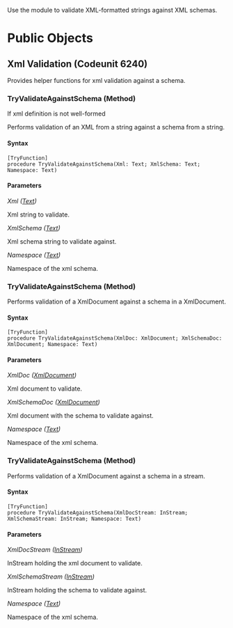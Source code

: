 Use the module to validate XML-formatted strings against XML schemas.
# Public Objects
## Xml Validation (Codeunit 6240)

 Provides helper functions for xml validation against a schema.
 

### TryValidateAgainstSchema (Method) <a name="TryValidateAgainstSchema"></a> 
If xml definition is not well-formed


 Performs validation of an XML from a string against a schema from a string.
 

#### Syntax
```
[TryFunction]
procedure TryValidateAgainstSchema(Xml: Text; XmlSchema: Text; Namespace: Text)
```
#### Parameters
*Xml ([Text](https://docs.microsoft.com/en-us/dynamics365/business-central/dev-itpro/developer/methods-auto/text/text-data-type))* 

Xml string to validate.

*XmlSchema ([Text](https://docs.microsoft.com/en-us/dynamics365/business-central/dev-itpro/developer/methods-auto/text/text-data-type))* 

Xml schema string to validate against.

*Namespace ([Text](https://docs.microsoft.com/en-us/dynamics365/business-central/dev-itpro/developer/methods-auto/text/text-data-type))* 

Namespace of the xml schema.

### TryValidateAgainstSchema (Method) <a name="TryValidateAgainstSchema"></a> 

 Performs validation of a XmlDocument against a schema in a XmlDocument.
 

#### Syntax
```
[TryFunction]
procedure TryValidateAgainstSchema(XmlDoc: XmlDocument; XmlSchemaDoc: XmlDocument; Namespace: Text)
```
#### Parameters
*XmlDoc ([XmlDocument]())* 

Xml document to validate.

*XmlSchemaDoc ([XmlDocument]())* 

Xml document with the schema to validate against.

*Namespace ([Text](https://docs.microsoft.com/en-us/dynamics365/business-central/dev-itpro/developer/methods-auto/text/text-data-type))* 

Namespace of the xml schema.

### TryValidateAgainstSchema (Method) <a name="TryValidateAgainstSchema"></a> 

 Performs validation of a XmlDocument against a schema in a stream.
 

#### Syntax
```
[TryFunction]
procedure TryValidateAgainstSchema(XmlDocStream: InStream; XmlSchemaStream: InStream; Namespace: Text)
```
#### Parameters
*XmlDocStream ([InStream](https://docs.microsoft.com/en-us/dynamics365/business-central/dev-itpro/developer/methods-auto/instream/instream-data-type))* 

InStream holding the xml document to validate.

*XmlSchemaStream ([InStream](https://docs.microsoft.com/en-us/dynamics365/business-central/dev-itpro/developer/methods-auto/instream/instream-data-type))* 

InStream holding the schema to validate against.

*Namespace ([Text](https://docs.microsoft.com/en-us/dynamics365/business-central/dev-itpro/developer/methods-auto/text/text-data-type))* 

Namespace of the xml schema.


